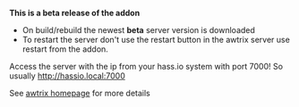 **This is a beta release of the addon**

- On build/rebuild the newest **beta** server version is downloaded
- To restart the server don't use the restart button in the awtrix server use restart from the addon.

Access the server with the ip from your hass.io system with port 7000!
So usually http://hassio.local:7000

See [awtrix homepage](https://docs.blueforcer.de/#/v2/README) for more details
